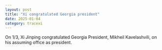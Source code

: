 ```yaml
---
layout: post
title: "Xi congratulated Georgia president"
date: 2025-01-04
category: tracexi
---
```


On 1/3, Xi Jinping congratulated Georgia President, Mikheil Kavelashvili, on his assuming office as president.
